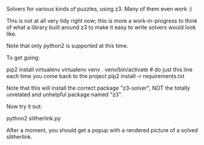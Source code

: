Solvers for various kinds of puzzles, using z3. Many of them even work :)

This is not at all very tidy right now; this is more a work-in-progress to
think of what a library built around z3 to make it easy to write solvers
would look like.

Note that only python2 is supported at this time.

To get going:

pip2 install virtualenv
virtualenv venv
. venv/bin/activate  # do just this line each time you come back to the project
pip2 install -r requirements.txt

Note that this will install the correct package "z3-solver", NOT the totally
  unrelated and unhelpful package named "z3".

Now try it out:

python2 slitherlink.py

After a moment, you should get a popup with a rendered picture of a solved
  slitherlink.

